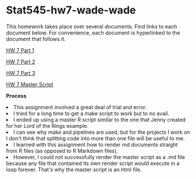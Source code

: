 # Stat545-hw7-wade-wade

This homework takes place over several documents. Find links to each document below. For convenience, each document is hyperlinked to the document that follows it.

<a href=https://github.com/wswade2/Stat545-hw7-wade-wade/blob/master/script1.utf8.md>HW 7 Part 1</a>

<a href=https://github.com/wswade2/Stat545-hw7-wade-wade/blob/master/script2.utf8.md>HW 7 Part 2</a>

<a href=https://github.com/wswade2/Stat545-hw7-wade-wade/blob/master/script3.utf8.md>HW 7 Part 3</a>

<a href=https://github.com/wswade2/Stat545-hw7-wade-wade/blob/master/master_script.html>HW 7 Master Script</a>

<b>Process</b>

<li> This assignment involved a great deal of trial and error.</li>
<li> I tried for a long time to get a make script to work but to no avail. </li>
<li> I ended up using a master R script similar to the one that Jenny created for her Lord of the Rings example. </li>
<li> I can see why make and pipelines are used, but for the projects I work on I don't think that splitting code into more than one file will be useful to me.</li>
<li> I learned with this assignment how to render md documents straight from R files (as opposed to R Markdown files).</li>
<li> However, I could not successfully render the master script as a .md file because any file that contained its own render script would execute in a loop forever. That's why the master script is an html file.</li>






